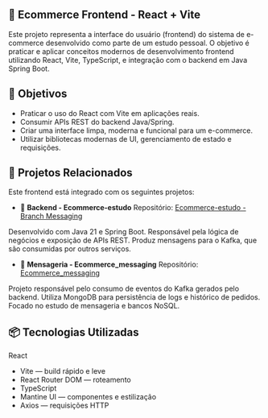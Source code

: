 ## 🎨 Ecommerce Frontend - React + Vite
Este projeto representa a interface do usuário (frontend) do sistema de e-commerce desenvolvido como parte de um estudo pessoal. O objetivo é praticar e aplicar conceitos modernos de desenvolvimento frontend utilizando React, Vite, TypeScript, e integração com o backend em Java Spring Boot.

## 🎯 Objetivos

- Praticar o uso do React com Vite em aplicações reais.
- Consumir APIs REST do backend Java/Spring.
- Criar uma interface limpa, moderna e funcional para um e-commerce.
- Utilizar bibliotecas modernas de UI, gerenciamento de estado e requisições.

## 🧩 Projetos Relacionados

Este frontend está integrado com os seguintes projetos:

 - 🔗 **Backend - Ecommerce-estudo**
 Repositório: [Ecommerce-estudo - Branch Messaging](https://github.com/MarcioTomaz/Ecommerce-estudo/tree/Messaging)  

Desenvolvido com Java 21 e Spring Boot.
Responsável pela lógica de negócios e exposição de APIs REST.
Produz mensagens para o Kafka, que são consumidas por outros serviços.

- 📨 **Mensageria - Ecommerce_messaging**
Repositório: [Ecommerce\_messaging](https://github.com/MarcioTomaz/Ecommerce_messaging)

Projeto responsável pelo consumo de eventos do Kafka gerados pelo backend.
Utiliza MongoDB para persistência de logs e histórico de pedidos.
Focado no estudo de mensageria e bancos NoSQL.

## 📦 Tecnologias Utilizadas
React 
- Vite — build rápido e leve
- React Router DOM — roteamento
- TypeScript
- Mantine UI — componentes e estilização
- Axios — requisições HTTP
